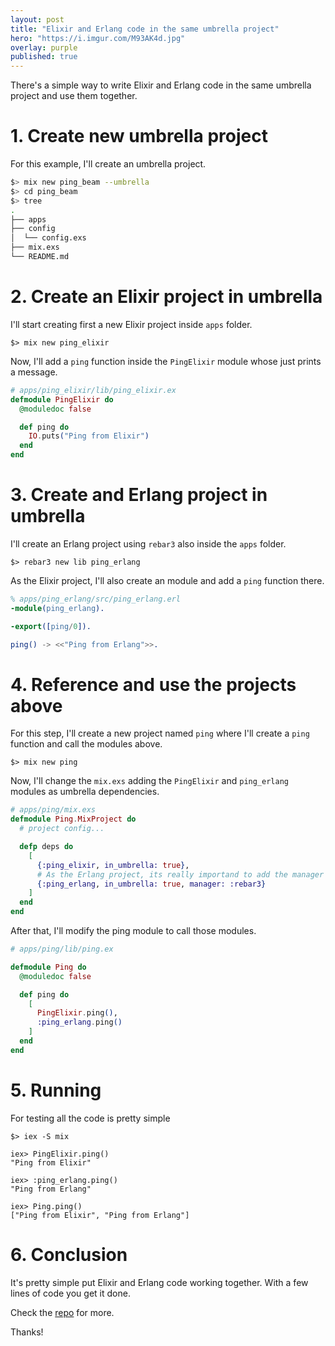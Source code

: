 ```yaml
---
layout: post
title: "Elixir and Erlang code in the same umbrella project"
hero: "https://i.imgur.com/M93AK4d.jpg"
overlay: purple
published: true
---
```


There's a simple way to write Elixir and Erlang code in the same umbrella project and use them together.

# 1. Create new umbrella project

For this example, I'll create an umbrella project.

```sh
$> mix new ping_beam --umbrella
$> cd ping_beam
$> tree
.
├── apps
├── config
│  └── config.exs
├── mix.exs
└── README.md
```

# 2. Create an Elixir project in umbrella

I'll start creating first a new Elixir project inside `apps` folder.

```shell
$> mix new ping_elixir
```

Now, I'll add a `ping` function inside the `PingElixir` module whose just prints a message.

```elixir
# apps/ping_elixir/lib/ping_elixir.ex
defmodule PingElixir do
  @moduledoc false

  def ping do
    IO.puts("Ping from Elixir")
  end
end
```

# 3. Create and Erlang project in umbrella

I'll create an Erlang project using `rebar3` also inside the `apps` folder.

```shell
$> rebar3 new lib ping_erlang
```

As the Elixir project, I'll also create an module and add a `ping` function there.

```erlang
% apps/ping_erlang/src/ping_erlang.erl
-module(ping_erlang).

-export([ping/0]).

ping() -> <<"Ping from Erlang">>.
```

# 4. Reference and use the projects above

For this step, I'll create a new project named `ping` where I'll create a `ping` function and call the modules above.

```shell
$> mix new ping
```

Now, I'll change the `mix.exs` adding the `PingElixir` and `ping_erlang` modules as umbrella dependencies.

```elixir
# apps/ping/mix.exs
defmodule Ping.MixProject do
  # project config...

  defp deps do
    [
      {:ping_elixir, in_umbrella: true},
      # As the Erlang project, its really importand to add the manager as rebar3
      {:ping_erlang, in_umbrella: true, manager: :rebar3}
    ]
  end
end
```

After that, I'll modify the ping module to call those modules.

```elixir
# apps/ping/lib/ping.ex

defmodule Ping do
  @moduledoc false

  def ping do
    [
      PingElixir.ping(),
      :ping_erlang.ping()
    ]
  end
end
```

# 5. Running

For testing all the code is pretty simple

```shell
$> iex -S mix

iex> PingElixir.ping()
"Ping from Elixir"

iex> :ping_erlang.ping()
"Ping from Erlang"

iex> Ping.ping()
["Ping from Elixir", "Ping from Erlang"]
```

# 6. Conclusion

It's pretty simple put Elixir and Erlang code working together. With a few lines of code you get it done.

Check the [repo](https://github.com/wesleimp/ping_beam) for more.

Thanks!